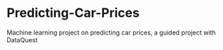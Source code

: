 # Predicting-Car-Prices
Machine learning project on predicting car prices, a guided project with DataQuest
